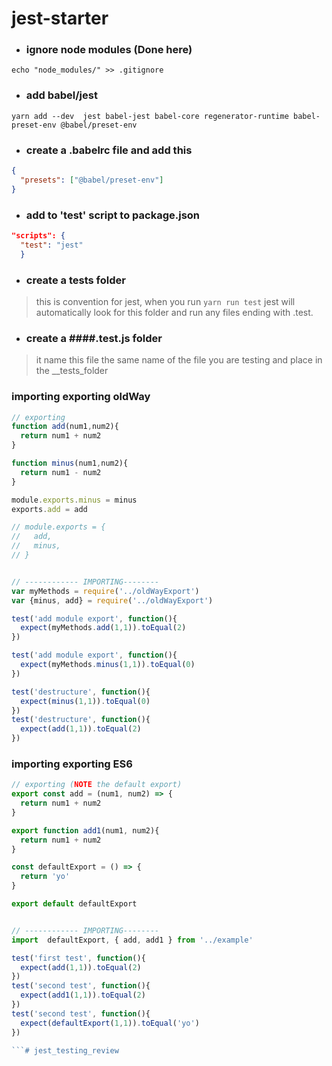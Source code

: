 # jest-starter

- ### ignore node modules (Done here)
`echo "node_modules/" >> .gitignore`

- ### add babel/jest 
`yarn add --dev  jest babel-jest babel-core regenerator-runtime babel-preset-env @babel/preset-env`

- ### create a .babelrc file and add this  
```json
{
  "presets": ["@babel/preset-env"]
}
```

- ### add to 'test' script to  package.json
```json
"scripts": {
  "test": "jest"
  } 
```  

- ### create a __tests__ folder
>this is convention for jest, when you run `yarn run test` jest will automatically look for this folder and run any files ending with  .test.

- ### create a ####.test.js folder
>it name this file the same name of the file you are testing and place in the __tests_folder

### importing exporting oldWay

```javascript
// exporting
function add(num1,num2){
  return num1 + num2
}

function minus(num1,num2){
  return num1 - num2
}

module.exports.minus = minus
exports.add = add

// module.exports = {
//   add,
//   minus,
// }
```
```javascript

// ------------ IMPORTING--------
var myMethods = require('../oldWayExport')
var {minus, add} = require('../oldWayExport')

test('add module export', function(){
  expect(myMethods.add(1,1)).toEqual(2)
})

test('add module export', function(){
  expect(myMethods.minus(1,1)).toEqual(0)
})

test('destructure', function(){
  expect(minus(1,1)).toEqual(0)
})
test('destructure', function(){
  expect(add(1,1)).toEqual(2)
})
```

### importing exporting ES6
```javascript
// exporting (NOTE the default export)
export const add = (num1, num2) => {
  return num1 + num2
}

export function add1(num1, num2){
  return num1 + num2
}

const defaultExport = () => {
  return 'yo'
}

export default defaultExport
```
```javascript

// ------------ IMPORTING--------
import  defaultExport, { add, add1 } from '../example'

test('first test', function(){
  expect(add(1,1)).toEqual(2)
})
test('second test', function(){
  expect(add1(1,1)).toEqual(2)
})
test('second test', function(){
  expect(defaultExport(1,1)).toEqual('yo')
})

```# jest_testing_review

